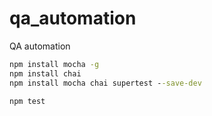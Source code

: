 # qa_automation
QA automation

```cmd
npm install mocha -g
npm install chai
npm install mocha chai supertest --save-dev

npm test
```
